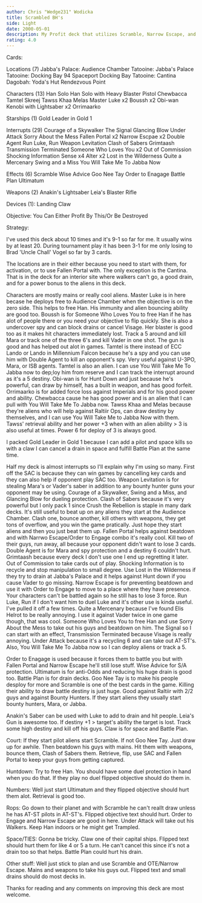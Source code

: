 ```yaml
---
author: Chris "Wedge231" Wodicka
title: Scrambled BH's
side: Light
date: 2000-05-01
description: My Profit deck that utilizes Scramble, Narrow Escape, and Order to Engage to mess up the opponent's game.
rating: 4.0
---
```

Cards: 

Locations (7)
Jabba's Palace: Audience Chamber
Tatooine: Jabba's Palace
Tatooine: Docking Bay 94
Spaceport Docking Bay
Tatooine: Cantina
Dagobah: Yoda's Hut
Rendezvous Point

Characters (13)
Han Solo
Han Solo with Heavy Blaster Pistol
Chewbacca
Tamtel Skreej
Tawss Khaa
Melas
Master Luke x2
Boussh x2
Obi-wan Kenobi with Lightsaber x2
Orrimaarko

Starships (1)
Gold Leader in Gold 1

Interrupts (29)
Courage of a Skywalker
The Signal
Glancing Blow
Under Attack
Sorry About the Mess
Fallen Portal x2
Narrow Escpae x2
Double Agent
Run Luke, Run
Weapon Levitation
Clash of Sabers
Grimtaash
Transmission Terminated
Someone Who Loves You x2
Out of Commission
Shocking Information
Sense x4
Alter x2
Lost in the Wilderness
Quite a Mercenary
Swing and a Miss
You Will Take Me To Jabba Now

Effects (6)
Scramble
Wise Advice
Goo Nee Tay
Order to Enagage
Battle Plan
Ultimatum

Weapons (2)
Anakin's Lightsaber
Leia's Blaster Rifle

Devices (1):
Landing Claw

Objective:
You Can Either Profit By This/Or Be Destroyed 

Strategy: 

I've used this deck about 10 times and it's 9-1 so far for me. It usually wins by at least 20. During tournament play it has been 3-1 for me only losing to Brad 'Uncle Chall' Vogel so far by 3 cards.

The locations are in their either because you need to start with them, for activation, or to use Fallen Portal with.  The only exception is the Cantina. That is in the deck for an interior site where walkers can't go, a good drain, and for a power bonus to the aliens in this deck.

Characters are mostly mains or really cool aliens. Master Luke is in here becase he deploys free to Audience Chamber when the objective is on the zero side. This helps to free Han. His immunity and alien bouncing ability are good too. Boussh is for Someone Who Loves You to free Han if he has alot of people there or you need your objective to flip quickly. She is also a undercover spy and can block drains or cancel Visage. Her blaster is good too as it makes hit characters immediately lost. Track a 5 around and kill Mara or track one of the three 6's and kill Vader in one shot. The gun is good and has helped out alot in games. Tamtel is there instead of ECC Lando or Lando in Millennium Falcon because he's a spy and you can use him with Double Agent to kill an opponent's spy. Very useful against U-3PO, Mara, or ISB agents. Tamtel is also an alien. I can use You Will Take Me To Jabba now to dep;loy him from reserve and I can track the interrupt around as it's a 5 destiny. Obi-wan is for Hunt Down and just because he's powerful, can draw by himself, has a built in weapon, and has good forfeit. Orrimaarko is for added force loss against Imperials and for his good power and ability. Chewbacca cause he has good power and is an alien that I can pull with You Will Take Me To Jabba now. Tawss Khaa and Melas because they're aliens who will help against Raltiir Ops, can draw destiny by themselves, and I can use You Will Take Me to Jabba Now with them. Tawss' retrieval ability and her power +3 when with an alien ability > 3 is also useful at times. Power 6 for deploy of 3 is always good.

I packed Gold Leader in Gold 1 because I can add a pilot and space kills so with a claw I can cancel a drain in space and fulfill Battle Plan at the same time.

Half my deck is almost interrupts so I'll explain why I'm using so many. First off the SAC is because they can win games by cancelling key cards and they can also help if opponent play SAC too. Weapon Levitation is for stealing Mara's or Vader's saber in addition to any bounty hunter guns your opponent may be using. Courage of a Skywalker, Swing and a Miss, and Glancing Blow for dueling protection. Clash of Sabers because it's very powerful but I only pack 1 since Crush the Rebellion is staple in many dark decks. It's still useful to beat up on any aliens they start at the Audience Chamber. Clash one, bounce another, kill others with weapons, they get tons of overflow, and you win the game pratically. Just hope they start aliens and then you just beat them up. Fallen Portal helps against beatdown and with Narrwo Escape/Order to Engage combo it's really cool. Kill two of their guys, run away, all because your opponent didn't want to lose 3 cards. Double Agent is for Mara and spy protection and a destiny 6 couldn't hurt. Grimtaash because every deck I don't use one I end up regretting it later. Out of Commission to take cards out of play. Shocking Information is to recycle and stop manipulation to small degree. Use  Lost in the Wilderness if they try to drain at Jabba's Palace and it helps against Hunt down if you cause Vader to go missing. Narrow Escape is for preventing beatdown and use it with Order to Engage to move to a place where they have presence. Your characters can't be battled again so he still has to lose 3 force. Run Luke, Run if I don't want him to duel Luke and it's other use is kinda useful. I've pulled it off a few times. Quite a Mercenary because I've found Elis Helrot to be really annoying. I use it against Vader twice in one game though, that was cool. Someone Who Loves You to free Han and use Sorry About the Mess to take out his guys and beatdown on him. The Signal so I can start with an effect, Transmission Terminated because Visage is really annoying. Under Attack because it's a recycling 6 and can take out AT-ST's. Also, You Will Take Me To Jabba now so I can deploy aliens or track a 5.

Order to Enagage is used because it forces them to battle you but with Fallen Portal and Narrow Escape he'll still lose stuff. Wise Advice for S/A protection. Ultimatum is for anti-Odds and reducing his huge drain is good too. Battle Plan is for drain decks. Goo Nee Tay is to make his people desploy for more and Scramble is one of the best cards in the game. Killing their ability to draw battle destiny is just huge. Good against Raltiir with 2/2 guys and against Bounty Hunters. If they start aliens they usually start bounty hunters, Mara, or Jabba.

Anakin's Saber can be used with Luke to add to drain and hit people. Leia's Gun is awesome too. If destiny +1 > target's ability the target is lost. Track some high destiny and kill off his guys. Claw is for space and Battle Plan.

Court: If they start pilot aliens start Scramble. If not Goo Nee Tay. Just draw up for awhile. Then beatdown his guys with mains. Hit them with weapons, bounce them, Clash of Sabers them. Retrieve, flip, use SAC and Fallen Portal to keep your guys from getting captured.

Huntdown: Try to free Han. You should have some duel protection in hand when you do that. If they play no duel flipped objective should do them in.

Numbers: Well just start Ultimatum and they flipped objective should hurt them alot. Retrieval is good too.

Rops: Go down to their planet and with Scramble he can't reallt draw unless he has AT-ST pilots in AT-ST's. Flipped objective text should hurt. Order to Engage and Narrow Escape are good in here. Under Attack will take out his Walkers. Keep Han indoors or he might get Trampled.

Space/TIES: Gonna be tricky. Claw one of their capital ships. Flipped text should hurt them for like 4 or 5 a turn. He can't cancel this since it's not a drain too so that helps. Battle Plan could hurt his drain.

Other stuff: Well just stick to plan and use Scramble and OTE/Narrow Escape. Mains and weapons to take his guys out. Flipped text and small drains should do most decks in.

Thanks for reading and any comments on improving this deck are most welcome. 